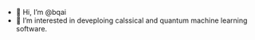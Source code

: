 - 👋 Hi, I’m @bqai
- 👀 I’m interested in deveploing calssical and quantum machine learning software.


<!---
bqai/bqai is a ✨ special ✨ repository because its `README.md` (this file) appears on your GitHub profile.
You can click the Preview link to take a look at your changes.
--->
